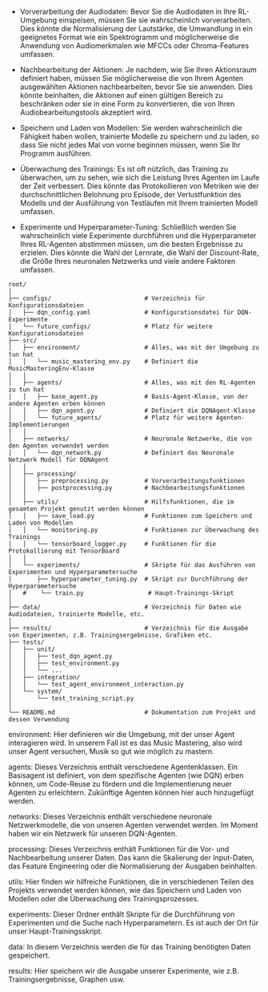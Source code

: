- Vorverarbeitung der Audiodaten: Bevor Sie die Audiodaten in Ihre RL-Umgebung einspeisen, müssen Sie sie wahrscheinlich vorverarbeiten. Dies könnte die Normalisierung der Lautstärke, die Umwandlung in ein geeignetes Format wie ein Spektrogramm und möglicherweise die Anwendung von Audiomerkmalen wie MFCCs oder Chroma-Features umfassen.

- Nachbearbeitung der Aktionen: Je nachdem, wie Sie Ihren Aktionsraum definiert haben, müssen Sie möglicherweise die von Ihrem Agenten ausgewählten Aktionen nachbearbeiten, bevor Sie sie anwenden. Dies könnte beinhalten, die Aktionen auf einen gültigen Bereich zu beschränken oder sie in eine Form zu konvertieren, die von Ihren Audiobearbeitungstools akzeptiert wird.

- Speichern und Laden von Modellen: Sie werden wahrscheinlich die Fähigkeit haben wollen, trainierte Modelle zu speichern und zu laden, so dass Sie nicht jedes Mal von vorne beginnen müssen, wenn Sie Ihr Programm ausführen.

- Überwachung des Trainings: Es ist oft nützlich, das Training zu überwachen, um zu sehen, wie sich die Leistung Ihres Agenten im Laufe der Zeit verbessert. Dies könnte das Protokollieren von Metriken wie der durchschnittlichen Belohnung pro Episode, der Verlustfunktion des Modells und der Ausführung von Testläufen mit Ihrem trainierten Modell umfassen.

- Experimente und Hyperparameter-Tuning: Schließlich werden Sie wahrscheinlich viele Experimente durchführen und die Hyperparameter Ihres RL-Agenten abstimmen müssen, um die besten Ergebnisse zu erzielen. Dies könnte die Wahl der Lernrate, die Wahl der Discount-Rate, die Größe Ihres neuronalen Netzwerks und viele andere Faktoren umfassen.


```
root/
│
├── configs/                          # Verzeichnis für Konfigurationsdateien
│   ├── dqn_config.yaml               # Konfigurationsdatei für DQN-Experimente
│   └── future_configs/               # Platz für weitere Konfigurationsdateien
├── src/
│   ├── environment/                  # Alles, was mit der Umgebung zu tun hat
│   │   └── music_mastering_env.py    # Definiert die MusicMasteringEnv-Klasse
│   │
│   ├── agents/                       # Alles, was mit den RL-Agenten zu tun hat
│   │   ├── base_agent.py             # Basis-Agent-Klasse, von der andere Agenten erben können
│   │   ├── dqn_agent.py              # Definiert die DQNAgent-Klasse
│   │   └── future_agents/            # Platz für weitere Agenten-Implementierungen
│   │
│   ├── networks/                     # Neuronale Netzwerke, die von den Agenten verwendet werden
│   │   └── dqn_network.py            # Definiert das Neuronale Netzwerk Modell für DQNAgent
│   │
│   ├── processing/ 
│   │   ├── preprocessing.py          # Vorverarbeitungsfunktionen
│   │   ├── postprocessing.py         # Nachbearbeitungsfunktionen
│   │
│   ├── utils/                        # Hilfsfunktionen, die im gesamten Projekt genutzt werden können
│   │   ├── save_load.py              # Funktionen zum Speichern und Laden von Modellen
│   │   └── monitoring.py             # Funktionen zur Überwachung des Trainings
│   │   └── tensorboard_logger.py     # Funktionen für die Protokollierung mit TensorBoard
│   │
│   └── experiments/                  # Skripte für das Ausführen von Experimenten und Hyperparametersuche
│       ├── hyperparameter_tuning.py  # Skript zur Durchführung der Hyperparametersuche
│   #    └── train.py                  # Haupt-Trainings-Skript
│
├── data/                             # Verzeichnis für Daten wie Audiodateien, trainierte Modelle, etc.
│
├── results/                          # Verzeichnis für die Ausgabe von Experimenten, z.B. Trainingsergebnisse, Grafiken etc.
├── tests/
│   ├── unit/
│   │   ├── test_dqn_agent.py
│   │   ├── test_environment.py
│   │   └── ...
│   ├── integration/
│   │   └── test_agent_environment_interaction.py
│   └── system/
│       └── test_training_script.py
│
└── README.md                         # Dokumentation zum Projekt und dessen Verwendung
```
environment: Hier definieren wir die Umgebung, mit der unser Agent interagieren wird. In unserem Fall ist es das Music Mastering, also wird unser Agent versuchen, Musik so gut wie möglich zu mastern.

agents: Dieses Verzeichnis enthält verschiedene Agentenklassen. Ein Basisagent ist definiert, von dem spezifische Agenten (wie DQN) erben können, um Code-Reuse zu fördern und die Implementierung neuer Agenten zu erleichtern. Zukünftige Agenten können hier auch hinzugefügt werden.

networks: Dieses Verzeichnis enthält verschiedene neuronale Netzwerkmodelle, die von unseren Agenten verwendet werden. Im Moment haben wir ein Netzwerk für unseren DQN-Agenten.

processing: Dieses Verzeichnis enthält Funktionen für die Vor- und Nachbearbeitung unserer Daten. Das kann die Skalierung der Input-Daten, das Feature Engineering oder die Normalisierung der Ausgaben beinhalten.

utils: Hier finden wir hilfreiche Funktionen, die in verschiedenen Teilen des Projekts verwendet werden können, wie das Speichern und Laden von Modellen oder die Überwachung des Trainingsprozesses.

experiments: Dieser Ordner enthält Skripte für die Durchführung von Experimenten und die Suche nach Hyperparametern. Es ist auch der Ort für unser Haupt-Trainingsskript.

data: In diesem Verzeichnis werden die für das Training benötigten Daten gespeichert.

results: Hier speichern wir die Ausgabe unserer Experimente, wie z.B. Trainingsergebnisse, Graphen usw.

